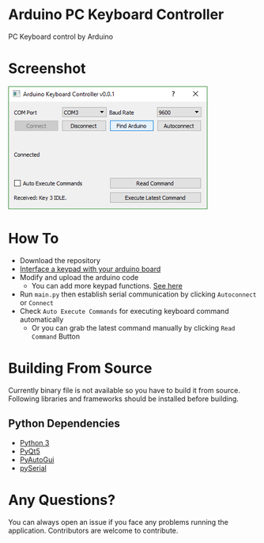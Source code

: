 # Arduino PC Keyboard Controller
PC Keyboard control by Arduino


# Screenshot

![ui](Screenshots/mainui.png)

# How To

* Download the repository
* [Interface a keypad with your arduino board](http://playground.arduino.cc/Main/KeypadTutorial)
* Modify and upload the arduino code
  * You can add more keypad functions. [See here](https://pyautogui.readthedocs.io/en/latest/keyboard.html#keyboard-keys)
* Run `main.py` then establish serial communication by clicking `Autoconnect` or `Connect`
* Check `Auto Execute Commands` for executing keyboard command automatically
  * Or you can grab the latest command manually by clicking `Read Command` Button

# Building From Source

Currently binary file is not available so you have to build it from source. Following libraries and frameworks should be installed before building.

## Python Dependencies

* [Python 3](https://www.python.org/download/releases/3.0/)
* [PyQt5](https://pypi.python.org/pypi/PyQt5)
* [PyAutoGui](https://pyautogui.readthedocs.io/)
* [pySerial](https://pythonhosted.org/pyserial/)


# Any Questions?

You can always open an issue if you face any problems running the application. Contributors are welcome to contribute. 
